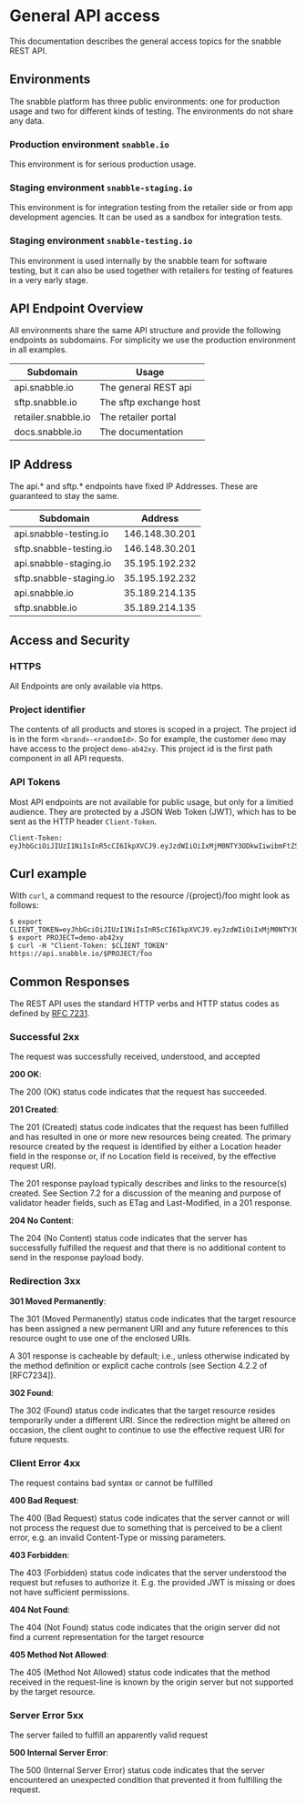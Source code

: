 # General API access

This documentation describes the general access topics for the snabble REST API.

## Environments

The snabble platform has three public environments: one for production usage and
two for different kinds of testing. The environments do not share any data.

### Production environment `snabble.io`

This environment is for serious production usage.

### Staging environment `snabble-staging.io`

This environment is for integration testing from the retailer side or from app development agencies.
It can be used as a sandbox for integration tests.

### Staging environment `snabble-testing.io`

This environment is used internally by the snabble team for software testing, but it can also be used together
with retailers for testing of features in a very early stage.

## API Endpoint Overview

All environments share the same API structure and provide the following endpoints as subdomains. For simplicity we use the production environment in all examples.

| Subdomain                      | Usage                                       |
|--------------------------------|---------------------------------------------|
| api.snabble.io                 | The general REST api                        |
| sftp.snabble.io                | The sftp exchange host                      |
| retailer.snabble.io            | The retailer portal                         |
| docs.snabble.io                | The documentation                           |

## IP Address

The api.* and sftp.* endpoints have fixed IP Addresses. These are guaranteed to stay the same.

| Subdomain               | Address        |
|-------------------------|----------------|
| api.snabble-testing.io  | 146.148.30.201 |
| sftp.snabble-testing.io | 146.148.30.201 |
| api.snabble-staging.io  | 35.195.192.232 |
| sftp.snabble-staging.io | 35.195.192.232 |
| api.snabble.io          | 35.189.214.135 |
| sftp.snabble.io         | 35.189.214.135 |

## Access and Security

### HTTPS

All Endpoints are only available via https.

### Project identifier

The contents of all products and stores is scoped in a project. The project id is in the form `<brand>-<randomId>`. So for example, the customer `demo` may have access to the project `demo-ab42xy`. This project id is the first path component in all API requests.

### API Tokens

Most API endpoints are not available for public usage, but only for a limitied audience.
They are protected by a JSON Web Token (JWT), which has to be sent as the HTTP header `Client-Token`.

```
Client-Token: eyJhbGciOiJIUzI1NiIsInR5cCI6IkpXVCJ9.eyJzdWIiOiIxMjM0NTY3ODkwIiwibmFtZSI6IkpvaG4gRG9lIiwiYWRtaW4iOnRydWV9.TJVA95OrM7E2cBab30RMHrHDcEfxjoYZgeFONFh7HgQ
```

## Curl example
With `curl`, a command request to the resource /{project}/foo might look as follows:

```
$ export CLIENT_TOKEN=eyJhbGciOiJIUzI1NiIsInR5cCI6IkpXVCJ9.eyJzdWIiOiIxMjM0NTY3ODkwIiwibmFtZSI6IkpvaG4gRG9lIiwiYWRtaW4iOnRydWV9.TJVA95OrM7E2cBab30RMHrHDcEfxjoYZgeFONFh7HgQ
$ export PROJECT=demo-ab42xy
$ curl -H "Client-Token: $CLIENT_TOKEN" https://api.snabble.io/$PROJECT/foo
```

## Common Responses

The REST API uses the standard HTTP verbs and HTTP status codes as defined by [RFC 7231](https://tools.ietf.org/html/rfc7231#section-6).

### Successful 2xx
The request was successfully received, understood, and accepted

**200 OK**:

   The 200 (OK) status code indicates that the request has succeeded.

**201 Created**:

   The 201 (Created) status code indicates that the request has been
   fulfilled and has resulted in one or more new resources being
   created.  The primary resource created by the request is identified
   by either a Location header field in the response or, if no Location
   field is received, by the effective request URI.

   The 201 response payload typically describes and links to the
   resource(s) created.  See Section 7.2 for a discussion of the meaning
   and purpose of validator header fields, such as ETag and
   Last-Modified, in a 201 response.

**204 No Content**:

   The 204 (No Content) status code indicates that the server has
   successfully fulfilled the request and that there is no additional
   content to send in the response payload body.

### Redirection 3xx

**301 Moved Permanently**:

   The 301 (Moved Permanently) status code indicates that the target
   resource has been assigned a new permanent URI and any future
   references to this resource ought to use one of the enclosed URIs.

   A 301 response is cacheable by default; i.e., unless otherwise
   indicated by the method definition or explicit cache controls (see
   Section 4.2.2 of [RFC7234]).

**302 Found**:

   The 302 (Found) status code indicates that the target resource
   resides temporarily under a different URI.  Since the redirection
   might be altered on occasion, the client ought to continue to use the
   effective request URI for future requests.

### Client Error 4xx

The request contains bad syntax or cannot be fulfilled

**400 Bad Request**:

   The 400 (Bad Request) status code indicates that the server cannot or
   will not process the request due to something that is perceived to be
   a client error, e.g. an invalid Content-Type or missing parameters.

**403 Forbidden**:

   The 403 (Forbidden) status code indicates that the server understood
   the request but refuses to authorize it. E.g. the provided JWT
   is missing or does not have sufficient permissions.

**404 Not Found**:

   The 404 (Not Found) status code indicates that the origin server
   did not find a current representation for the target resource

**405 Method Not Allowed**:

   The 405 (Method Not Allowed) status code indicates that the method
   received in the request-line is known by the origin server but not
   supported by the target resource.

### Server Error 5xx

The server failed to fulfill an apparently valid request

**500 Internal Server Error**:

   The 500 (Internal Server Error) status code indicates that the server
   encountered an unexpected condition that prevented it from fulfilling
   the request.
